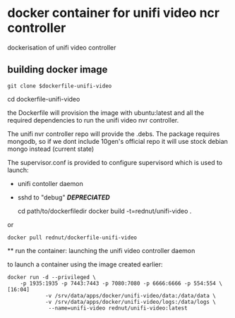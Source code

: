 docker container for unifi video ncr controller
===============================================
dockerisation of unifi video controller

building docker image
---

    git clone $dockerfile-unifi-video
cd dockerfile-unifi-video

the Dockerfile will provision the image with ubuntu:latest and all the required dependencies to 
run the unifi video nvr controller.

The unifi nvr controller repo will provide the .debs. The package requires mongodb, so if we dont
include 10gen's official repo it will use stock debian mongo instead (current state)

The supervisor.conf is provided to configure supervisord which is used to launch:
- unifi contoller daemon
- sshd to "debug" ***DEPRECIATED***

	cd path/to/dockerfiledir
	docker build -t=rednut/unifi-video .

or 
	
	docker pull rednut/dockerfile-unifi-video


** run the container: launching the unifi video controller daemon

 to launch a container using the image created earlier:

	docker run -d --privileged \
		-p 1935:1935 -p 7443:7443 -p 7080:7080 -p 6666:6666 -p 554:554 \                                                                                                                   [16:04]
                -v /srv/data/apps/docker/unifi-video/data:/data/data \
                -v /srv/data/apps/docker/unifi-video/logs:/data/logs \
                 --name=unifi-video rednut/unifi-video:latest
